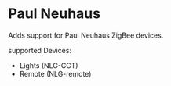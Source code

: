 # Paul Neuhaus

Adds support for Paul Neuhaus ZigBee devices.


supported Devices:

- Lights (NLG-CCT)
- Remote (NLG-remote)